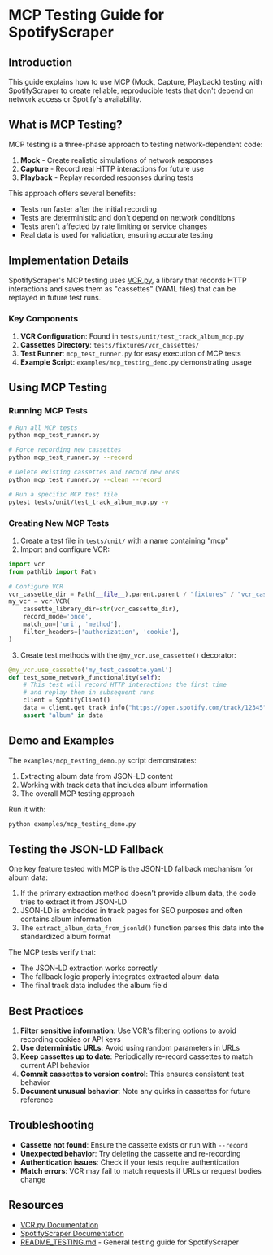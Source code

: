 # MCP Testing Guide for SpotifyScraper

## Introduction

This guide explains how to use MCP (Mock, Capture, Playback) testing with SpotifyScraper to create reliable, reproducible tests that don't depend on network access or Spotify's availability.

## What is MCP Testing?

MCP testing is a three-phase approach to testing network-dependent code:

1. **Mock** - Create realistic simulations of network responses
2. **Capture** - Record real HTTP interactions for future use
3. **Playback** - Replay recorded responses during tests

This approach offers several benefits:
- Tests run faster after the initial recording
- Tests are deterministic and don't depend on network conditions
- Tests aren't affected by rate limiting or service changes
- Real data is used for validation, ensuring accurate testing

## Implementation Details

SpotifyScraper's MCP testing uses [VCR.py](https://vcrpy.readthedocs.io/), a library that records HTTP interactions and saves them as "cassettes" (YAML files) that can be replayed in future test runs.

### Key Components

1. **VCR Configuration**: Found in `tests/unit/test_track_album_mcp.py`
2. **Cassettes Directory**: `tests/fixtures/vcr_cassettes/`
3. **Test Runner**: `mcp_test_runner.py` for easy execution of MCP tests
4. **Example Script**: `examples/mcp_testing_demo.py` demonstrating usage

## Using MCP Testing

### Running MCP Tests

```bash
# Run all MCP tests
python mcp_test_runner.py

# Force recording new cassettes
python mcp_test_runner.py --record

# Delete existing cassettes and record new ones
python mcp_test_runner.py --clean --record

# Run a specific MCP test file
pytest tests/unit/test_track_album_mcp.py -v
```

### Creating New MCP Tests

1. Create a test file in `tests/unit/` with a name containing "mcp"
2. Import and configure VCR:

```python
import vcr
from pathlib import Path

# Configure VCR
vcr_cassette_dir = Path(__file__).parent.parent / "fixtures" / "vcr_cassettes"
my_vcr = vcr.VCR(
    cassette_library_dir=str(vcr_cassette_dir),
    record_mode='once',
    match_on=['uri', 'method'],
    filter_headers=['authorization', 'cookie'],
)
```

3. Create test methods with the `@my_vcr.use_cassette()` decorator:

```python
@my_vcr.use_cassette('my_test_cassette.yaml')
def test_some_network_functionality(self):
    # This test will record HTTP interactions the first time
    # and replay them in subsequent runs
    client = SpotifyClient()
    data = client.get_track_info("https://open.spotify.com/track/12345")
    assert "album" in data
```

## Demo and Examples

The `examples/mcp_testing_demo.py` script demonstrates:

1. Extracting album data from JSON-LD content
2. Working with track data that includes album information
3. The overall MCP testing approach

Run it with:

```bash
python examples/mcp_testing_demo.py
```

## Testing the JSON-LD Fallback

One key feature tested with MCP is the JSON-LD fallback mechanism for album data:

1. If the primary extraction method doesn't provide album data, the code tries to extract it from JSON-LD
2. JSON-LD is embedded in track pages for SEO purposes and often contains album information
3. The `extract_album_data_from_jsonld()` function parses this data into the standardized album format

The MCP tests verify that:
- The JSON-LD extraction works correctly
- The fallback logic properly integrates extracted album data
- The final track data includes the album field

## Best Practices

1. **Filter sensitive information**: Use VCR's filtering options to avoid recording cookies or API keys
2. **Use deterministic URLs**: Avoid using random parameters in URLs
3. **Keep cassettes up to date**: Periodically re-record cassettes to match current API behavior
4. **Commit cassettes to version control**: This ensures consistent test behavior
5. **Document unusual behavior**: Note any quirks in cassettes for future reference

## Troubleshooting

- **Cassette not found**: Ensure the cassette exists or run with `--record`
- **Unexpected behavior**: Try deleting the cassette and re-recording
- **Authentication issues**: Check if your tests require authentication
- **Match errors**: VCR may fail to match requests if URLs or request bodies change

## Resources

- [VCR.py Documentation](https://vcrpy.readthedocs.io/)
- [SpotifyScraper Documentation](https://spotifyscraper.readthedocs.io/)
- [README_TESTING.md](README_TESTING.md) - General testing guide for SpotifyScraper